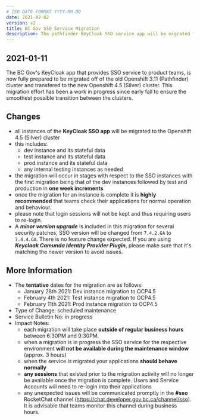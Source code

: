 ```yaml
---
# ISO DATE FORMAT YYYY-MM-DD
date: 2021-02-02
version: v2
title: BC Gov SSO Service Migration
description: The pathfinder KeyCloak SSO service app will be migrated from the OCP 3 Platform to OCP 4 Silver cluster. 
---
```


## 2021-01-11

The BC Gov's KeyCloak app that provides SSO service to product teams, is now fully prepared to be migrated off of the old Openshift 3.11 (Pathfinder) cluster and transfered to the new Openshift 4.5 (Silver) cluster. This migration effort has been a work in progress since early fall to ensure the smoothest possible transition between the clusters.  

## Changes

- all instances of the **KeyCloak SSO app** will be migrated to the Openshift 4.5 (Silver) cluster
- this includes:
  - dev instance and its stateful data
  - test instance and its stateful data
  - prod instance and its stateful data
  - any internal testing instances as needed
- the migration will occur in stages with respect to the SSO instances with the first migration being that of the dev instances followed by test and production in **one week increments** 
- once the migration for an instance is complete it is __highly recommended__ that teams check their applications for normal operation and behaviour. 
- please note that login sessions will not be kept and thus requiring users to re-login.
- A ***minor version upgrade*** is included in this migration for several security patches, SSO version will be changed from `7.4.2.GA` to `7.4.4.GA`. There is no feature change expected. If you are using ***Keycloak Camunda Identity Provider Plugin***, please make sure that it's matching the newer version to avoid issues.

## More Information
- The __tentative__ dates for the migration are as follows:
  - January 28th 2021: Dev instance migration to OCP4.5
  - February 4th 2021: Test instance migration to OCP4.5
  - February 11th 2021: Prod instance migration to OCP4.5
- Type of Change: scheduled maintenance
- Service Bulletin No: in progress
- Impact Notes:
  - each migration will take place __outside of regular business hours__ between 6:30PM and 9:30PM.
  - when a migration is in progress the SSO service for the respective environment __will not be available during the maintenance window__ (approx. 3 hours)
  - when the service is migrated your applications __should behave normally__
  - __any sessions__ that existed prior to the migration activity will no longer be available once the migration is complete. Users and Service Accounts will need to re-login into their applications
  - any unexpected issues will be communicated promptly in the **#sso** RocketChat channel (https://chat.developer.gov.bc.ca/channel/sso). It is advisable that teams monitor this channel during business hours.
 